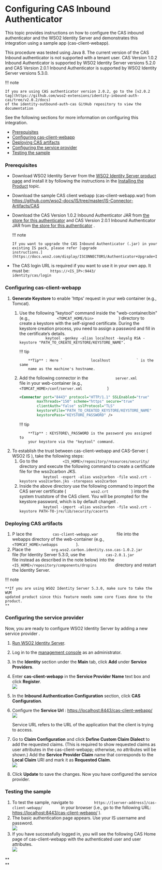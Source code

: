 # Configuring CAS Inbound Authenticator

This topic provides instructions on how to configure the CAS inbound
authenticator and the WSO2 Identity Server and demonstrates this
integration using a sample app (cas-client-webapp).

This procedure was tested using Java 8. The current version of the CAS
Inbound authenticator is not supported with a tenant user. CAS Version
1.0.2 Inbound Authenticator is supported by WSO2 Identity Server
versions 5.2.0 and CAS Version 2.0.1 Inbound Authenticator is supported
by WSO2 Identity Server versions 5.3.0.

!!! note
    
    If you are using CAS authenticator version 2.0.2, go to the [v2.0.2
    tag](https://github.com/wso2-extensions/identity-inbound-auth-cas/tree/v2.0.2/docs)
    of the identity-outbound-auth-cas GitHub repository to view the
    documentation
    

  

See the following sections for more information on configuring this
integration.

-   [Prerequisites](#ConfiguringCASInboundAuthenticator-Prerequisites)
-   [Configuring
    cas-client-webapp](#ConfiguringCASInboundAuthenticator-Configuringcas-client-webapp)
-   [Deploying CAS
    artifacts](#ConfiguringCASInboundAuthenticator-DeployingCASartifacts)
-   [Configuring the service
    provider](#ConfiguringCASInboundAuthenticator-Configuringtheserviceprovider)
-   [Testing the
    sample](#ConfiguringCASInboundAuthenticator-TestingthesampleTestingthesample)

### **Prerequisites**

-   Download WSO2 Identity Server from the [WSO2 Identity Server product
    page](http://wso2.com/products/identity-server) and install it by
    following the instructions in the [Installing the
    Product](https://docs.wso2.com/display/IS520/Installing+the+Product)
    topic.

-   Download the sample CAS client webapp (cas-client-webapp.war) from
    <https://github.com/wso2-docs/IS/tree/master/IS-Connector-Artifacts/CAS>

-   Download the CAS Version 1.0.2 Inbound Authenticator JAR from [the
    store for this
    authenticator](https://store.wso2.com/store/assets/isconnector/details/593aac68-3139-425c-b9ca-f66a65a0917a)
    and CAS Version 2.0.1 Inbound Authenticator JAR from [the store for
    this
    authenticator](https://store.wso2.com/store/assets/isconnector/details/593aac68-3139-425c-b9ca-f66a65a0917a)
    .

    !!! note
    
        If you want to upgrade the CAS Inbound Authenticator (.jar) in your
        existing IS pack, please refer [upgrade
        instructions.](https://docs.wso2.com/display/ISCONNECTORS/Authenticator+Upgrade+Instructions)
    

-   The CAS login URL is required if you want to use it in your own app.
    It must be: `          https://<IS_IP>:9443/         `
    `          identity/cas/login         `

### **Configuring cas-client-webapp**

1.  **Generate Keystore** to enable 'https' request in your web
    container (e.g., Tomcat).
    1.  Use the following "keytool" command inside the
        "web-container/bin" (e.g.,
        `             <TOMCAT_HOME/bin>            ` ) directory to
        create a keystore with the self-signed certificate. During the
        keystore creation process, you need to assign a password and
        fill in the certificate’s details.  
        `             keytool -genkey -alias localhost -keyalg RSA -keystore "PATH_TO_CREATE_KEYSTORE/KEYSTORE_NAME".            `

        !!! tip
        
                **Tip** : Here `             localhost            ` is the same
                name as the machine's hostname.
        

    2.  Add the following connector in the
        `             server.xml            ` file in your web-container
        (e.g., `             <TOMCAT_HOME>/conf/server.xml            `
        )

        ``` xml
        <Connector port="8443" protocol="HTTP/1.1" SSLEnabled="true"
                maxThreads="150" scheme="https" secure="true"
                clientAuth="false" sslProtocol="TLS"
                keystoreFile="PATH_TO_CREATED_KEYSTORE/KEYSTORE_NAME"
                keystorePass="KEYSTORE_PASSWORD" />
        ```

        !!! tip
        
                **Tip** : KEYSTORE\_PASSWORD is the password you assigned to
                your keystore via the "keytool" command.
        

2.  To establish the trust between cas-client-webapp and CAS-Server (
    WSO2 IS ), take the following steps:
    1.  Go to the
        `            <IS_HOME>/repository/resources/security/           `
        directory and execute the following command to create a
        certificate file for the wso2carbon JKS.  
        `            keytool -export -alias wso2carbon -file wso2.crt -keystore wso2carbon.jks -storepass wso2carbon           `
    2.  Inside the above directory use the following command to import
        the CAS server certificate ( `            wso2.crt           ` )
        into the system truststore of the CAS client. You will be
        prompted for the keystore password, which is by default changeit
        .  
        `            keytool -import -alias wso2carbon -file wso2.crt -keystore PATH-TO-jre/lib/security/cacerts           `

### **Deploying CAS artifacts**

1.  P lace the `          cas-client-webapp.war         ` file into the
    webapps directory of the web-container (e.g.,
    `          <TOMCAT_HOME>/webapps         ` ).
2.  Place the
    `          org.wso2.carbon.identity.sso.cas-1.0.2.jar         ` file
    (for Identity Server 5.3.0, use the
    `          cas-2.0.1.jar         ` file instead as described in the
    note below) into the
    `          <IS_HOME>/repository/components/dropins         `
    directory and restart the Identity Server.

!!! note
    
    **If you are using WSO2 Identity Server 5.3.0, make sure to take the WUM
    updated product since this feature needs some core fixes done to the
    product.  
    **
    

  

### Configuring the service provider

Now, you are ready to configure WSO2 Identity Server by adding a new
service provider .

1.  [Run WSO2 Identity
    Server](https://docs.wso2.com/display/IS530/Running+the+Product).
2.  Log in to the [management
    console](../../setup/getting-started-with-the-management-console)
    as an administrator.
3.  In the **Identity** section under the **Main** tab, click **Add**
    under **Service Providers**.

4.  Enter **cas-client-webapp** in the **Service Provider Name** text
    box and click **Register**.  
    ![](attachments/57005726/57008598.png) 

5.  In the **Inbound Authentication Configuration** section, click **CAS
    Configuration**.

6.  Configure the **Service Url** :
    [https://localhost:8443/cas-client-webapp/](https://localhost:8080/cas-sample-java-webapp/)  
    ![](attachments/57005726/68710333.png) 

    Service URL refers to the URL of the application that the client is
    trying to access.

      

7.  Go to **Claim Configuration** and click **Define Custom Claim
    Dialect** to add the requested claims. (This is required to show
    requested claims as user attributes in the cas-client-webapp;
    otherwise, no attributes will be shown.) Add the **Service Provider
    Claim** name that corresponds to the **Local Claim** URI and mark it
    as **Requested Claim**.  
    ![](attachments/57005726/72418344.png) 

8.  Click **Update** to save the changes. Now you have configured the
    service provider.  

### Testing the sample

1.  To test the sample, navigate to
    `          https://[server-address]/cas-client-webapp/         ` in
    your browser (i.e., go to the following URL:
    <https://localhost:8443/cas-client-webapp/> ).
2.  The basic authentication page appears. Use your IS username and
    password.  
    ![](attachments/57005726/57737891.png)   
3.  If you have successfully logged in, you will see the following CAS
    Home page of cas-client-webapp with the authenticated user and user
    attributes.  
    ![](attachments/57005726/57739209.png)   
      

**  
**
